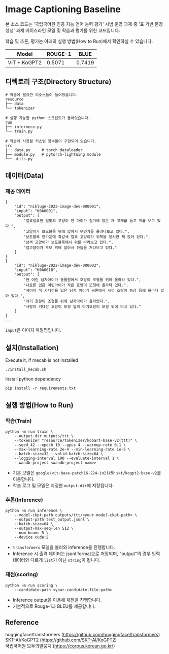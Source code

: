 # Image Captioning Baseline
본 소스 코드는 '국립국어원 인공 지능 언어 능력 평가' 시범 운영 과제 중 '표 기반 문장 생성' 과제 베이스라인 모델 및 학습과 평가를 위한 코드입니다.

학습 및 추론, 평가는 아래의 실행 방법(How to Run)에서 확인하실 수 있습니다.  

|Model|ROUGE-1|BLUE|
|:---:|---|---|
|ViT + KoGPT2|0.5071|0.7419|

## 디렉토리 구조(Directory Structure)
```
# 학습에 필요한 리소스들이 들어있습니다.
resource
├── data
└── tokenizer

# 실행 가능한 python 스크립트가 들어있습니다.
run
├── infernece.py
└── train.py

# 학습에 사용될 커스텀 함수들이 구현되어 있습니다.
src
├── data.py     # torch dataloader
├── module.py   # pytorch-lightning module
└── utils.py
```

## 데이터(Data)
### 제공 데이터
```
{
    "id": "nikluge-2022-image-dev-000001",
    "input": "K0A0001",
    "output": [
        "얼룩덜룩한 털빛의 고양이 한 마리가 길가에 앉은 채 고개를 들고 위를 보고 있다.",
        "고양이가 보도블록 위에 앉아서 무언가를 올려다보고 있다.",
        "보도블록 한가운데 흑갈색 얼룩 고양이가 위쪽을 응시한 채 앉아 있다.",
        "삼색 고양이가 보도블록에서 위를 바라보고 있다.",
        "길고양이가 도보 위에 앉아서 하늘을 쳐다보고 있다."
    ]
}
{
    "id": "nikluge-2022-image-dev-000002",
    "input": "K0A0018",
    "output": [
        "한 어린 남자아이가 동물원에서 호랑이 조형물 위에 올라타 있다.",
        "니트를 입은 어린아이가 작은 호랑이 모형에 올라타 있다.",
        "베이지 색 카디건을 입은 남자 아이가 공원에서 새끼 호랑이 동상 등에 올라타 앉아 있다.",
        "아기 호랑이 조형물 위에 남자아이가 올라탔다.",
        "사람이 커다란 호랑이 모형 앞의 아기호랑이 모형 위에 타고 있다."
    ]
}
...
```
`input`은 이미지 파일명입니다.

## 설치(Installation)
Execute it, if mecab is not installed
```
./install_mecab.sh
```

Install python dependency
```
pip install -r requirements.txt
```

## 실행 방법(How to Run)
### 학습(Train)
```
python -m run train \
    --output-dir outputs/ttt \
    --tokenizer "resource/tokenizer/kobart-base-v2(ttt)" \
    --seed 42 --epoch 10 --gpus 4 --warmup-rate 0.1 \
    --max-learning-rate 2e-4 --min-learning-rate 1e-5 \
    --batch-size=32 --valid-batch-size=64 \
    --logging-interval 100 --evaluate-interval 1 \
    --wandb-project <wandb-project-name>
```
- 기본 모델은 `google/vit-base-patch16-224-in21k`와 `skt/kogpt2-base-v2`를 이용합니다.
- 학습 로그 및 모델은 지정한 `output-dir`에 저장됩니다.

### 추론(Inference)
```
python -m run inference \
    --model-ckpt-path outputs/ttt/<your-model-ckpt-path> \
    --output-path test_output.jsonl \
    --batch-size=64 \
    --output-max-seq-len 512 \
    --num-beams 5 \
    --device cuda:2
```
- `transformers` 모델을 불러와 inference를 진행합니다.
- Inference 시 출력 데이터는 jsonl format으로 저장되며, "output"의 경우 입력 데이터와 다르게 `list`가 아닌 `string`이 됩니다.

### 채점(scoring)
```
python -m run scoring \
    --candidate-path <your-candidate-file-path>
```
- Inference output을 이용해 채점을 진행합니다.
- 기본적으로 Rouge-1과 BLEU를 제공합니다.

## Reference

huggingface/transformers (https://github.com/huggingface/transformers)  
SKT-AI/KoGPT2 (https://github.com/SKT-AI/KoGPT2)  
국립국어원 모두의말뭉치 (https://corpus.korean.go.kr/)  
